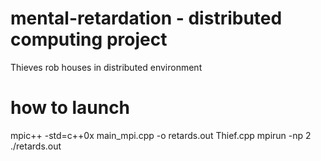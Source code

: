 # mental-retardation - distributed computing project
Thieves rob houses in distributed environment

# how to launch

mpic++ -std=c++0x main_mpi.cpp -o retards.out Thief.cpp
mpirun -np 2 ./retards.out
